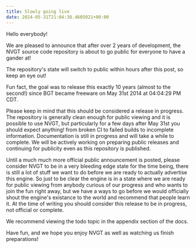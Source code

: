 ```yaml
---
title: Slowly going live
date: 2024-05-31T21:04:38.4605021+00:00
---
```


Hello everybody!
<!--more-->
We are pleased to announce that after over 2 years of development, the NVGT source code repository is about to go public for everyone to have a gander at!

The repository's state will switch to public within hours after this post, so keep an eye out!

Fun fact, the goal was to release this exactly 10 years (almost to the second!) since BGT became freeware on May 31st 2014 at 04:04:29 PM CDT.

Please keep in mind that this should be considered a release in progress. The repository is generally clean enough for public viewing and it is possible to use NVGT, but particularly for a few days after May 31st you should expect anything! from broken CI to failed builds to incomplete information. Documentation is still in progress and will take a while to complete. We will be actively working on preparing public releases and continuing for publicity even as this repository is published.

Until a much much more official public announcement is posted, please consider NVGT to be in a very bleeding edge state for the time being, there is still a lot of stuff we want to do before we are ready to actually advertise this engine. So just to be clear the engine is in a state where we are ready for public viewing from anybody curious of our progress and who wants to join the fun right away, but we have a ways to go before we would officially shout the engine's existance to the world and recommend that people learn it. At the time of writing you should consider this release to be in progress, not official or complete.

We recommend viewing the todo topic in the appendix section of the docs.

Have fun, and we hope you enjoy NVGT as well as watching us finish preparations!
